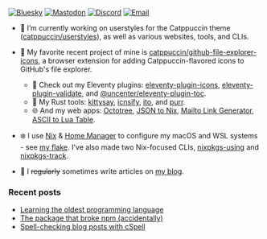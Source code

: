 [![Bluesky](https://img.shields.io/badge/bluesky-@uncenter.dev-0285FF.svg?style=flat-square&logo=bluesky&logoColor=white&labelColor=3C3744)](https://bsky.app/profile/uncenter.dev)
[![Mastodon](https://img.shields.io/badge/mastodon-@uncenter@fosstodon.org-6364FF.svg?style=flat-square&logo=mastodon&logoColor=white&labelColor=3C3744)](https://fosstodon.org/@uncenter)
[![Discord](https://img.shields.io/badge/discord-uncenter-5865F2.svg?style=flat-square&logo=discord&logoColor=white&labelColor=3C3744)](https://discord.com/users/554752666299924492)
[![Email](https://img.shields.io/badge/email-hi%40uncenter.dev-EA4335.svg?style=flat-square&logo=minutemailer&logoColor=white&labelColor=3C3744)](mailto:hi@uncenter.dev)


- 🔨 I’m currently working on userstyles for the Catppuccin theme ([catppuccin/userstyles](https://github.com/catppuccin/userstyles)), as well as various websites, tools, and CLIs.

- 🌟 My favorite recent project of mine is [catppuccin/github-file-explorer-icons](https://github.com/catppuccin/github-file-explorer-icons), a browser extension for adding Catppuccin-flavored icons to GitHub's file explorer.
  - 🎈 Check out my Eleventy plugins: [eleventy-plugin-icons](https://github.com/uncenter/eleventy-plugin-icons), [eleventy-plugin-validate](https://github.com/uncenter/), and [@uncenter/eleventy-plugin-toc](https://github.com/uncenter/eleventy-plugin-toc).
  - 🦀 My Rust tools: [kittysay](https://github.com/uncenter/kittysay), [icnsify](https://github.com/uncenter/icnsify), [ito](https://github.com/uncenter/ito), and [purr](https://github.com/uncenter/purr).
  - 🌐 And my web apps: [Octotree](https://tree.uncenter.dev/), [JSON to Nix](https://json-to-nix.pages.dev/), [Mailto Link Generator](https://mailtolink.pages.dev/), [ASCII to Lua Table](https://ascii-to-lua-table.pages.dev/).
 
- ❄️ I use [Nix](https://nixos.org/) & [Home Manager](https://github.com/nix-community/home-manager) to configure my macOS and WSL systems - see [my flake](https://github.com/uncenter/flake). I've also made two Nix-focused CLIs, [nixpkgs-using](https://github.com/uncenter/nixpkgs-using) and [nixpkgs-track](https://github.com/uncenter/nixpkgs-track).

- 📝 I ~~regularly~~ sometimes write articles on [my blog](https://uncenter.dev/).

### Recent posts

<!-- BLOG-POST-LIST:START -->
- [Learning the oldest programming language](https://uncenter.dev/posts/learning-fortran/)
- [The package that broke npm &lpar;accidentally&rpar;](https://uncenter.dev/posts/npm-install-everything/)
- [Spell-checking blog posts with cSpell](https://uncenter.dev/posts/spellchecking-with-eleventy/)
<!-- BLOG-POST-LIST:END -->
